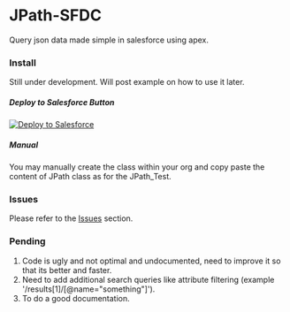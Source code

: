 # JPath-SFDC
Query json data made simple in salesforce using apex.

### Install

Still under development. Will post example on how to use it later.

##### Deploy to Salesforce Button

<a href="https://githubsfdeploy.herokuapp.com?owner=anyei&repo=JPath-SFDC">
  <img alt="Deploy to Salesforce"
       src="https://raw.githubusercontent.com/afawcett/githubsfdeploy/master/src/main/webapp/resources/img/deploy.png">
</a>

##### Manual

You may manually create the class within your org and copy paste the content of JPath class as for the JPath_Test. 

### Issues
Please refer to the <a href="https://github.com/anyei/JPath-SFDC/issues">Issues</a> section.

### Pending
1. Code is ugly and not optimal and undocumented, need to improve it so that its better and faster.
2. Need to add additional search queries like attribute filtering (example '/results[1]/[@name="something"]').
3. To do a good documentation.

